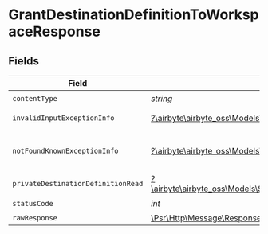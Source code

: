 # GrantDestinationDefinitionToWorkspaceResponse


## Fields

| Field                                                                                                                           | Type                                                                                                                            | Required                                                                                                                        | Description                                                                                                                     |
| ------------------------------------------------------------------------------------------------------------------------------- | ------------------------------------------------------------------------------------------------------------------------------- | ------------------------------------------------------------------------------------------------------------------------------- | ------------------------------------------------------------------------------------------------------------------------------- |
| `contentType`                                                                                                                   | *string*                                                                                                                        | :heavy_check_mark:                                                                                                              | N/A                                                                                                                             |
| `invalidInputExceptionInfo`                                                                                                     | [?\airbyte\airbyte_oss\Models\Shared\InvalidInputExceptionInfo](../../models/shared/InvalidInputExceptionInfo.md)               | :heavy_minus_sign:                                                                                                              | Input failed validation                                                                                                         |
| `notFoundKnownExceptionInfo`                                                                                                    | [?\airbyte\airbyte_oss\Models\Shared\NotFoundKnownExceptionInfo](../../models/shared/NotFoundKnownExceptionInfo.md)             | :heavy_minus_sign:                                                                                                              | Object with given id was not found.                                                                                             |
| `privateDestinationDefinitionRead`                                                                                              | [?\airbyte\airbyte_oss\Models\Shared\PrivateDestinationDefinitionRead](../../models/shared/PrivateDestinationDefinitionRead.md) | :heavy_minus_sign:                                                                                                              | Successful operation                                                                                                            |
| `statusCode`                                                                                                                    | *int*                                                                                                                           | :heavy_check_mark:                                                                                                              | N/A                                                                                                                             |
| `rawResponse`                                                                                                                   | [\Psr\Http\Message\ResponseInterface](https://www.php-fig.org/psr/psr-7/#33-psrhttpmessageresponseinterface)                    | :heavy_minus_sign:                                                                                                              | N/A                                                                                                                             |